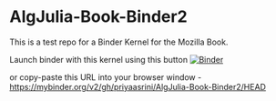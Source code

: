 # AlgJulia-Book-Binder2

This is a test repo for a Binder Kernel for the Mozilla Book. 

Launch binder with this kernel using this button [![Binder](https://mybinder.org/badge_logo.svg)](https://mybinder.org/v2/gh/priyaasrini/AlgJulia-Book-Binder2/HEAD)

or copy-paste this URL into your browser window - https://mybinder.org/v2/gh/priyaasrini/AlgJulia-Book-Binder2/HEAD 
